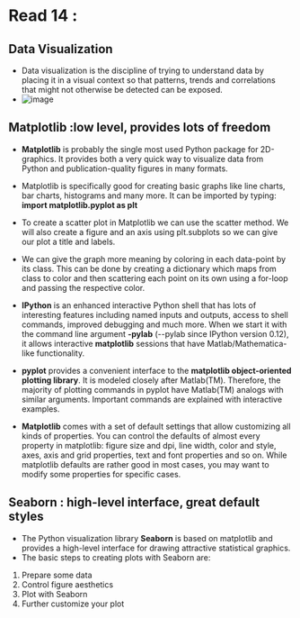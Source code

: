 # Read 14 :
## Data Visualization
* Data visualization is the discipline of trying to understand data by placing it in a visual context so that patterns, trends and correlations that might not otherwise be detected can be exposed.
* ![image](https://cdn-images-1.medium.com/max/800/1*JxbqIQmD_E3M3I7Tjo0OqA.jpeg)

## Matplotlib :low level, provides lots of freedom
* **Matplotlib** is probably the single most used Python package for 2D-graphics. It provides both a very quick way to visualize data from Python and publication-quality figures in many formats.
* Matplotlib is specifically good for creating basic graphs like line charts, bar charts, histograms and many more. It can be imported by typing: **import matplotlib.pyplot as plt**
* To create a scatter plot in Matplotlib we can use the scatter method. We will also create a figure and an axis using plt.subplots so we can give our plot a title and labels.
* We can give the graph more meaning by coloring in each data-point by its class. This can be done by creating a dictionary which maps from class to color and then scattering each point on its own using a for-loop and passing the respective color.

* **IPython** is an enhanced interactive Python shell that has lots of interesting features including named inputs and outputs, access to shell commands, improved debugging and much more. When we start it with the command line argument **-pylab** (--pylab since IPython version 0.12), it allows interactive **matplotlib** sessions that have Matlab/Mathematica-like functionality.
* **pyplot** provides a convenient interface to the **matplotlib object-oriented plotting library**. It is modeled closely after Matlab(TM). Therefore, the majority of plotting commands in pyplot have Matlab(TM) analogs with similar arguments. Important commands are explained with interactive examples.
* **Matplotlib** comes with a set of default settings that allow customizing all kinds of properties. You can control the defaults of almost every property in matplotlib: figure size and dpi, line width, color and style, axes, axis and grid properties, text and font properties and so on. While matplotlib defaults are rather good in most cases, you may want to modify some properties for specific cases.
## Seaborn : high-level interface, great default styles
* The Python visualization library **Seaborn** is based on matplotlib and provides a high-level interface for drawing attractive statistical graphics.
* The basic steps to creating plots with Seaborn are:
 1. Prepare some data
 2. Control figure aesthetics
 3. Plot with Seaborn
 4. Further customize your plot

